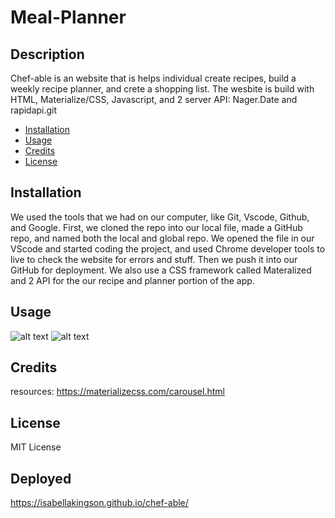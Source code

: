 # Meal-Planner

## Description

Chef-able is an website that is helps individual create recipes, build a weekly recipe planner, and crete a shopping list. The wesbite is build with HTML, Materialize/CSS, Javascript, and 2 server API: Nager.Date and rapidapi.git 

- [Installation](#installation)
- [Usage](#usage)
- [Credits](#credits)
- [License](#license)

## Installation

We used the tools that we had on our computer, like Git, Vscode, Github, and Google. First, we cloned the repo into our local file, made a GitHub repo, and named both the local and global repo. We opened the file in our VScode and started coding the project, and used Chrome developer tools to live to check the website for errors and stuff. Then we push it into our GitHub for deployment. We also use a CSS framework called Materalized and 2 API for the our recipe and planner portion of the app.

## Usage

![alt text](./assest/1.png)
![alt text](./assest/2.png)

## Credits

resources:
https://materializecss.com/carousel.html

## License

MIT License

## Deployed

https://isabellakingson.github.io/chef-able/
